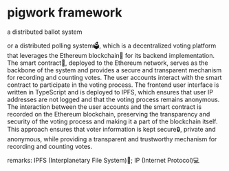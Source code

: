 # pigwork framework

a distributed ballot system

or a distributed polling system🗳, which is a decentralized voting platform that leverages the Ethereum blockchain🔗 for its backend implementation. The smart contract📜, deployed to the Ethereum network, serves as the backbone of the system and provides a secure and transparent mechanism for recording and counting votes. The user accounts interact with the smart contract to participate in the voting process. The frontend user interface is written in TypeScript and is deployed to IPFS, which ensures that user IP addresses are not logged and that the voting process remains anonymous. The interaction between the user accounts and the smart contract is recorded on the Ethereum blockchain, preserving the transparency and security of the voting process and making it a part of the blockchain itself. This approach ensures that voter information is kept secure🔒, private and anonymous, while providing a transparent and trustworthy mechanism for recording and counting votes.

remarks: IPFS (Interplanetary File System)💾; IP (Internet Protocol)💻
